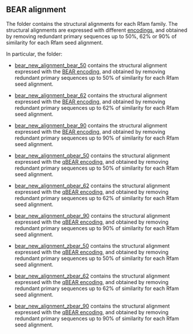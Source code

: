 ## BEAR alignment

The folder contains the structural alignments for each Rfam family. The structural alignments are expressed with different
[encodings](../alphabets), and obtained by removing redundant primary sequences up to 50%, 62% or 90% of similarity for each
Rfam seed alignment.

In particular, the folder:

- [bear_new_alignment_bear_50](bear_new_alignment_bear_50) contains the structural alignment expressed with the [BEAR
encoding](../alphabets/bear.tsv), and obtained by removing redundant primary sequences up to 50% of similarity for each
Rfam seed alignment.
- [bear_new_alignment_bear_62](bear_new_alignment_bear_62) contains the structural alignment expressed with the [BEAR
encoding](../alphabets/bear.tsv), and obtained by removing redundant primary sequences up to 62% of similarity for each
Rfam seed alignment.
- [bear_new_alignment_bear_90](bear_new_alignment_bear_90) contains the structural alignment expressed with the [BEAR
encoding](../alphabets/bear.tsv), and obtained by removing redundant primary sequences up to 90% of similarity for each
Rfam seed alignment.


- [bear_new_alignment_qbear_50](bear_new_alignment_qbear_50) contains the structural alignment expressed with the [qBEAR
encoding](../alphabets/qbear.tsv), and obtained by removing redundant primary sequences up to 50% of similarity for each
Rfam seed alignment.
- [bear_new_alignment_qbear_62](bear_new_alignment_qbear_62) contains the structural alignment expressed with the [qBEAR
encoding](../alphabets/qbear.tsv), and obtained by removing redundant primary sequences up to 62% of similarity for each
Rfam seed alignment.
- [bear_new_alignment_qbear_90](bear_new_alignment_qbear_90) contains the structural alignment expressed with the [qBEAR
encoding](../alphabets/qbear.tsv), and obtained by removing redundant primary sequences up to 90% of similarity for each
Rfam seed alignment.


- [bear_new_alignment_zbear_50](bear_new_alignment_zbear_50) contains the structural alignment expressed with the [qBEAR
encoding](../alphabets/zbear.tsv), and obtained by removing redundant primary sequences up to 50% of similarity for each
Rfam seed alignment.
- [bear_new_alignment_zbear_62](bear_new_alignment_zbear_62) contains the structural alignment expressed with the [qBEAR
encoding](../alphabets/zbear.tsv), and obtained by removing redundant primary sequences up to 62% of similarity for each
Rfam seed alignment.
- [bear_new_alignment_zbear_90](bear_new_alignment_zbear_90) contains the structural alignment expressed with the [qBEAR
encoding](../alphabets/zbear.tsv), and obtained by removing redundant primary sequences up to 90% of similarity for each
Rfam seed alignment.

